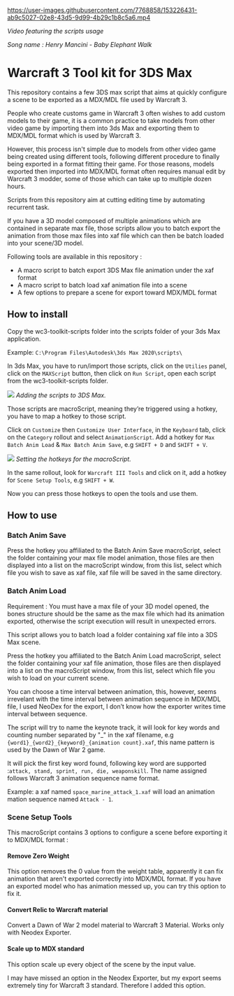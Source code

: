 




https://user-images.githubusercontent.com/7768858/153226431-ab9c5027-02e8-43d5-9d99-4b29c1b8c5a6.mp4





_Video featuring the scripts usage_

_Song name : Henry Mancini - Baby Elephant Walk_


# Warcraft 3 Tool kit for 3DS Max
This repository contains a few 3DS max script that aims at quickly
configure a scene to be exported as a MDX/MDL file used by Warcraft 3.

People who create customs game in Warcraft 3 often wishes to add custom models
to their game, it is a common practice to take models from other video game
by importing them into 3ds Max and exporting them to MDX/MDL format which is
used by Warcraft 3.

However, this process isn't simple due to models from other video game being
created using different tools, following different procedure to finally being
exported in a format fitting their game. For those reasons, models exported then
imported into MDX/MDL format often requires manual edit by Warcraft 3 modder,
some of those which can take up to multiple dozen hours.

Scripts from this repository aim at cutting editing time by automating
recurrent task.

If you have a 3D model composed of multiple animations which are contained in
separate max file, those scripts allow you to batch export the animation from those max
files into xaf file which can then be batch loaded into your scene/3D model.

Following tools are available in this repository :
* A macro script to batch export 3DS Max file animation under the xaf format
* A macro script to batch load xaf animation file into a scene
* A few options to prepare a scene for export toward MDX/MDL format

## How to install
Copy the wc3-toolkit-scripts folder into the scripts folder of your 3ds Max
application.

Example: `C:\Program Files\Autodesk\3ds Max 2020\scripts\`

In 3ds Max, you have to run/import those scripts, click on the `Utilies` panel,
click on the `MAXScript` button, then click on `Run Script`, open each script
from the wc3-toolkit-scripts folder.

![](https://i.imgur.com/IN8zmdA.jpeg)
_Adding the scripts to 3DS Max._

Those scripts are macroScript, meaning they’re triggered using a hotkey, you have
to map a hotkey to those script.

Click on `Customize` then `Customize User Interface`, in the `Keyboard` tab, click
on the `Category` rollout and select `AnimationScript`. Add a hotkey for
`Max Batch Anim Load` & `Max Batch Anim Save`, e.g `SHIFT + D` and `SHIFT + V`.

![](https://i.imgur.com/qtTf9Bf.jpeg)
_Setting the hotkeys for the macroScript._


In the same rollout, look for `Warcraft III Tools` and click on it, add a hotkey
for `Scene Setup Tools`, e.g `SHIFT + W`.

Now you can press those hotkeys to open the tools and use them.

## How to use

### Batch Anim Save
Press the hotkey you affiliated to the Batch Anim Save macroScript, select the
folder containing your max file model animation, those files are then displayed
into a list on the macroScript window, from this list, select which file you wish
to save as xaf file, xaf file will be saved in the same directory.

### Batch Anim Load
Requirement : You must have a max file of your 3D model opened, the bones structure
should be the same as the max file which had its animation exported, otherwise
the script execution will result in unexpected errors.

This script allows you to batch load a folder containing xaf file into a 3DS
Max scene.

Press the hotkey you affiliated to the Batch Anim Load macroScript, select the
folder containing your xaf file animation, those files are then displayed into
a list on the macroScript window, from this list, select which file you wish
to load on your current scene.

You can choose a time interval between animation, this, however, seems irrevelant
with the time interval between animation sequence in MDX/MDL file, I used NeoDex
for the export, I don’t know how the exporter writes time interval between sequence.

The script will try to name the keynote track,
it will look for key words and counting number separated by "_" in the xaf filename,
e.g `{word1}_{word2}_{keyword}_{animation count}.xaf`,
this name pattern is used by the Dawn of War 2 game.

It will pick the first key word found, following key word are supported
:`attack, stand, sprint, run, die, weaponskill`.
The name assigned follows Warcraft 3 animation sequence name format.

Example: a xaf named `space_marine_attack_1.xaf` will load an animation
mation sequence
 named `Attack - 1`.


### Scene Setup Tools
This macroScript contains 3 options to configure a scene before exporting it
to MDX/MDL format :

#### Remove Zero Weight
This option removes the 0 value from the weight table, apparently it can fix
animation that aren't exported correctly into MDX/MDL format. If you have
an exported model who has animation messed up, you can try this option to fix it.

#### Convert Relic to Warcraft material
Convert a Dawn of War 2 model material to Warcraft 3 Material. Works only with
Neodex Exporter.

#### Scale up to MDX standard
This option scale up every object of the scene by the input value.

I may have missed an option in the Neodex Exporter, but my export seems
extremely tiny for Warcraft 3 standard. Therefore I added this option.
